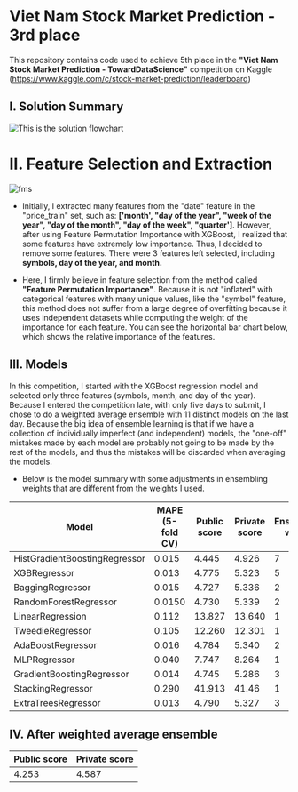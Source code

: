 # Viet Nam Stock Market Prediction - 3rd place

This repository contains code used to achieve 5th place in the **"Viet Nam Stock Market Prediction - TowardDataScience"** competition on Kaggle (https://www.kaggle.com/c/stock-market-prediction/leaderboard)


## I. Solution Summary
![This is the solution flowchart](https://github.com/nhduc279/Kaggle-Viet-Nam-Stock-Market-Prediction-5th-place/blob/main/images/flowchart.png)


# II. Feature Selection and Extraction
![fms](https://github.com/nhduc279/Kaggle-Viet-Nam-Stock-Market-Prediction-5th-place/blob/main/images/first_feature_permutation_importance.png)

- Initially, I extracted many features from the "date" feature in the "price_train" set, such as: **['month', "day of the year", "week of the year", "day of the month", "day of the week", "quarter']**. However, after using Feature Permutation Importance with XGBoost, I realized that some features have extremely low importance. Thus, I decided to remove some features. There were 3 features left selected, including **symbols, day of the year, and month.**

- Here, I firmly believe in feature selection from the method called **"Feature Permutation Importance"**. Because it is not "inflated" with categorical features with many unique values, like the "symbol" feature, this method does not suffer from a large degree of overfitting because it uses independent datasets while computing the weight of the importance for each feature. You can see the horizontal bar chart below, which shows the relative importance of the features.


## III. Models

In this competition, I started with the XGBoost regression model and selected only three features (symbols, month, and day of the year). Because I entered the competition late, with only five days to submit, I chose to do a weighted average ensemble with 11 distinct models on the last day. Because the big idea of ensemble learning is that if we have a collection of individually imperfect (and independent) models, the "one-off" mistakes made by each model are probably not going to be made by the rest of the models, and thus the mistakes will be discarded when averaging the models. 

- Below is the model summary with some adjustments in ensembling weights that are different from the weights I used.

|        Model                  |    MAPE (5-fold CV)                   |  Public score  | Private score   | Ensembling weight |      
|-------------------------------|---------------------------------------|----------------|-----------------|-------------------|
| HistGradientBoostingRegressor | 0.015                                 | 4.445          | 4.926           | 7                 |    
| XGBRegressor                  | 0.013                                 | 4.775          | 5.323           | 5                 |      
| BaggingRegressor              | 0.015                                 | 4.727          | 5.336           | 2                 | 
| RandomForestRegressor         | 0.0150                                | 4.730          | 5.339           | 2                 |  
| LinearRegression              | 0.112                                 | 13.827         | 13.640          | 1                 |         
| TweedieRegressor              | 0.105                                 | 12.260         | 12.301          | 1                 | 
| AdaBoostRegressor             | 0.016                                 | 4.784          | 5.340           | 2                 | 
| MLPRegressor                  | 0.040                                 | 7.747          | 8.264           | 1                 |         
| GradientBoostingRegressor     | 0.014                                 | 4.745          | 5.286           | 3                 | 
| StackingRegressor             | 0.290                                 | 41.913         | 41.46           | 1                 |                  
| ExtraTreesRegressor           | 0.013                                 | 4.790          | 5.327           | 3                 |       



## IV. After weighted average ensemble

|  Public score  |  Private score  |
-----------------|-----------------|
| 4.253          | 4.587           |
